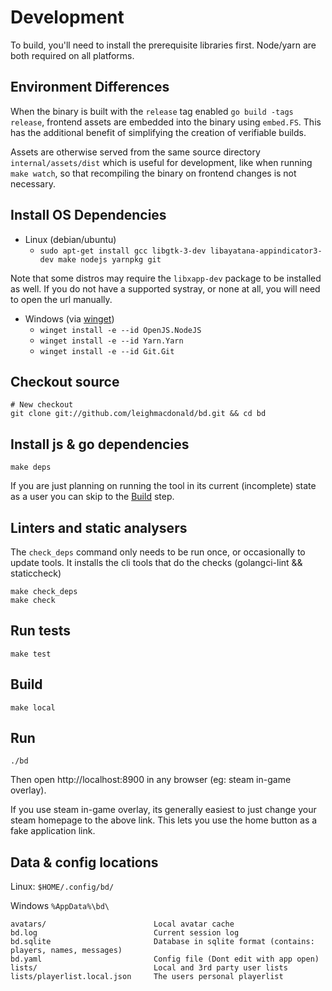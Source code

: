 # Development

To build, you'll need to install the prerequisite libraries first.
Node/yarn are both required on all platforms.


## Environment Differences

When the binary is built with the `release` tag enabled `go build -tags release`, frontend assets
are embedded into the binary using `embed.FS`. This has the additional benefit of simplifying the creation
of verifiable builds.

Assets are otherwise served from the same source directory `internal/assets/dist` which is useful for development,
like when running `make watch`, so that recompiling the binary on frontend changes is not necessary.

## Install OS Dependencies

- Linux (debian/ubuntu)
    - `sudo apt-get install gcc libgtk-3-dev libayatana-appindicator3-dev make nodejs yarnpkg git`
  
Note that some distros may require the `libxapp-dev` package to be installed as well. If you do not have a 
supported systray, or none at all, you will need to open the url manually.

- Windows (via [winget](https://learn.microsoft.com/en-us/windows/package-manager/winget/))
  - `winget install -e --id OpenJS.NodeJS`
  - `winget install -e --id Yarn.Yarn`
  - `winget install -e --id Git.Git`

## Checkout source

    # New checkout
    git clone git://github.com/leighmacdonald/bd.git && cd bd

## Install js & go dependencies

    make deps

If you are just planning on running the tool in its current (incomplete) state as a user you can skip to the [Build](#Build) step.

## Linters and static analysers 

The `check_deps` command only needs to be run once, or occasionally to update tools.
It installs the cli tools that do the checks (golangci-lint && staticcheck)

    make check_deps 
    make check

## Run tests

    make test

## Build

    make local

## Run

    ./bd

Then open http://localhost:8900 in any browser (eg: steam in-game overlay).

If you use steam in-game overlay, its generally easiest to just change your steam homepage to the
above link. This lets you use the home button as a fake application link.

## Data & config locations

Linux: `$HOME/.config/bd/`
  
Windows `%AppData%\bd\`

    avatars/                        Local avatar cache
    bd.log                          Current session log 
    bd.sqlite                       Database in sqlite format (contains: players, names, messages)
    bd.yaml                         Config file (Dont edit with app open)
    lists/                          Local and 3rd party user lists
    lists/playerlist.local.json     The users personal playerlist
